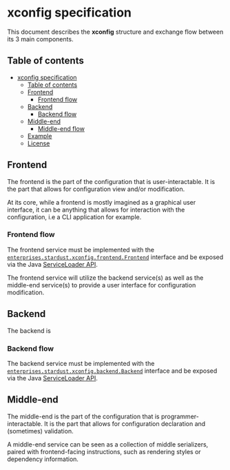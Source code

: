 # xconfig specification

This document describes the **xconfig** structure and exchange flow between its 3 main components.

## Table of contents

- [xconfig specification](#xconfig-specification)
  - [Table of contents](#table-of-contents)
  - [Frontend](#frontend)
    - [Frontend flow](#frontend-flow)
  - [Backend](#backend)
    - [Backend flow](#backend-flow)
  - [Middle-end](#middle-end)
    - [Middle-end flow](#middle-end-flow)
  - [Example](#example)
  - [License](#license)

## Frontend

The frontend is the part of the configuration that is user-interactable. It is the part that allows for configuration view and/or modification.

At its core, while a frontend is mostly imagined as a graphical user interface, it can be anything that allows for interaction with the configuration, i.e a CLI application for example.

### Frontend flow

The frontend service must be implemented with the [`enterprises.stardust.xconfig.frontend.Frontend`](../frontend/src/main/java/enterprises/stardust/xconfig/frontend/Frontend.java) 
interface and be exposed via the Java [ServiceLoader API](https://docs.oracle.com/javase/8/docs/api/java/util/ServiceLoader.html).

The frontend service will utilize the backend service(s) as well as the middle-end service(s) to provide a user interface for configuration modification.

## Backend

The backend is

### Backend flow

The backend service must be implemented with the [`enterprises.stardust.xconfig.backend.Backend`](../backend/src/main/java/enterprises/stardust/xconfig/backend/Backend.java)
interface and be exposed via the Java [ServiceLoader API](https://docs.oracle.com/javase/8/docs/api/java/util/ServiceLoader.html).

## Middle-end

The middle-end is the part of the configuration that is programmer-interactable. It is the part that allows for configuration declaration and (sometimes) validation.

A middle-end service can be seen as a collection of middle serializers, paired with frontend-facing instructions, such as rendering styles or dependency information.


